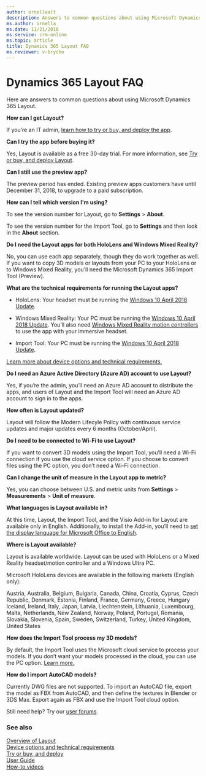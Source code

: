 ```yaml
---
author: ornellaalt
description: Answers to common questions about using Microsoft Dynamics 365 Layout
ms.author: ornella
ms.date: 11/21/2018
ms.service: crm-online
ms.topic: article
title: Dynamics 365 Layout FAQ
ms.reviewer: v-brycho
---
```


# Dynamics 365 Layout FAQ

Here are answers to common questions about using Microsoft Dynamics 365 Layout.

**How can I get Layout?**  

If you’re an IT admin, [learn how to try or buy, and deploy the app](../licensing/buy-and-deploy.md).  

**Can I try the app before buying it?**

Yes, Layout is available as a free 30-day trial. For more information, see [Try or buy,
and deploy Layout](../licensing/buy-and-deploy.md).

**Can I still use the preview app?**

The preview period has ended. Existing preview apps customers have until
December 31, 2018, to upgrade to a paid subscription.

**How can I tell which version I'm using?**

To see the version number for Layout, go to **Settings** > **About**.

To see the version number for the Import Tool, go to **Settings** and then look in the **About** section.

**Do I need the Layout apps for both HoloLens and Windows Mixed Reality?**

No, you can use each app separately, though they do work together as well. If
you want to copy 3D models or layouts from your PC to your HoloLens or to
Windows Mixed Reality, you’ll need the Microsoft Dynamics 365 Import Tool (Preview).

**What are the technical requirements for running the Layout apps?**

-   HoloLens: Your headset must be running the [Windows 10 April 2018
    Update](https://support.microsoft.com/en-us/help/12643). 

-   Windows Mixed Reality: Your PC must be running the [Windows 10 April 2018
    Update](https://support.microsoft.com/en-us/help/4028685). You’ll also need
    [Windows Mixed Reality motion
    controllers](https://support.microsoft.com/en-us/help/4040517) to use the
    app with your immersive headset.

-   Import Tool: Your PC must be running the [Windows 10 April 2018
    Update](https://support.microsoft.com/en-us/help/4028685).

[Learn more about device options and technical requirements.](requirements.md)

**Do I need an Azure Active Directory (Azure AD) account to use Layout?**

Yes, if you’re the admin, you’ll need an Azure AD account to distribute the
apps, and users of Layout and the Import Tool will need an Azure AD account to
sign in to the apps.

**How often is Layout updated?**

Layout will follow the Modern Lifecyle Policy with continuous service updates and major updates every 6 months (October/April). 

**Do I need to be connected to Wi-Fi to use Layout?**

If you want to convert 3D models using the Import Tool, you’ll need a Wi-Fi
connection if you use the cloud service option. If you choose to convert files
using the PC option, you don’t need a Wi-Fi connection.

**Can I change the unit of measure in the Layout app to metric?**

Yes, you can choose between U.S. and metric units from **Settings** \>
**Measurements** \> **Unit of measure**.

**What languages is Layout available in?**

At this time, Layout, the Import Tool, and the Visio Add-in for Layout are
available only in English. Additionally, to install the Add-in, you’ll need to
[set the display language for Microsoft Office to
English](https://support.office.com/article/add-an-editing-language-or-set-language-preferences-in-office-663d9d94-ca99-4a0d-973e-7c4a6b8a827d).

**Where is Layout available?**

Layout is available worldwide. Layout can be used with HoloLens or a Mixed Reality headset/motion controller and a Windows Ultra PC.

Microsoft HoloLens devices are available in the following markets (English only):

Austria, Australia, Belgium, Bulgaria, Canada, China, Croatia, Cyprus, Czech Republic, Denmark, Estonia, Finland, France, Germany, Greece, Hungary Iceland, Ireland, Italy, Japan, Latvia, Liechtenstein, Lithuania, Luxembourg, Malta, Netherlands, New Zealand, Norway, Poland, Portugal, Romania, Slovakia, Slovenia, Spain, Sweden, Switzerland, Turkey, United Kingdom, United States

**How does the Import Tool process my 3D models?**

By default, the Import Tool uses the Microsoft cloud service to process your
models. If you don’t want your models processed in the cloud, you can use the PC
option. [Learn more.](user-guide.md#file-types-and-guidelines)

**How do I import AutoCAD models?**

Currently DWG files are not supported. To import an AutoCAD file, export the
model as FBX from AutoCAD, and then define the textures in Blender or 3DS Max.
Export again as FBX and use the Import Tool cloud option.

Still need help? Try our [user forums](https://techcommunity.microsoft.com/t5/Mixed-Reality/ct-p/MixedReality).

### See also
[Overview of Layout](index.md)<br/>
[Device options and technical requirements](requirements.md)<br/>
[Try or buy, and deploy](../licensing/buy-and-deploy.md)<br/>
[User Guide](user-guide.md)<br/>
[How-to videos](https://go.microsoft.com/fwlink/p/?linkid=2021489)<br/>
